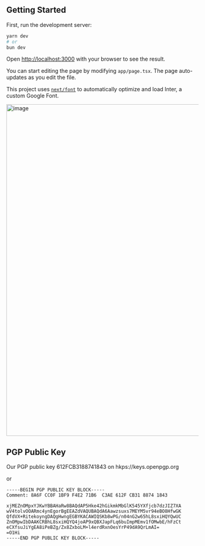 ## Getting Started

First, run the development server:

```bash
yarn dev
# or
bun dev
```

Open [http://localhost:3000](http://localhost:3000) with your browser to see the result.

You can start editing the page by modifying `app/page.tsx`. The page auto-updates as you edit the file.

This project uses [`next/font`](https://nextjs.org/docs/basic-features/font-optimization) to automatically optimize and load Inter, a custom Google Font.

<img width="867" alt="image" src="https://github.com/bitcoinbrisbane/bitcoinpokertour/assets/8411406/452d4695-c59a-453f-85f1-3b126df9bf4e">

## PGP Public Key

Our PGP public key 612FCB3188741843 on hkps://keys.openpgp.org

or

```text
-----BEGIN PGP PUBLIC KEY BLOCK-----
Comment: 8A6F CC0F 1BF9 F4E2 71B6  C3AE 612F CB31 8874 1843

xjMEZnOMpxYJKwYBBAHaRw8BAQdAP5Hke42hGikmkMbGlK545YXfjcb7dzJIZ7XA
wV4tolvOOARmc4ynEgorBgEEAZdVAQUBAQdA6Aawzsuxs7MEYM5vr94eBO8HfwGK
QfdVX+RitekoyngDAQgHwngEGBYKACAWIQSKb8wPG/n04nG2w65hL8sxiHQYQwUC
ZnOMpwIbDAAKCRBhL8sxiHQYQ4joAP9xQBXJapFLq6buImpMEmv1fOMwbE/hFzCt
eCXfsuJiYgEA8iPeBZg/Zx8ZxboLM+l4erdRxnOesYrP49dA9QrLmAI=
=O1Hi
-----END PGP PUBLIC KEY BLOCK-----
```
